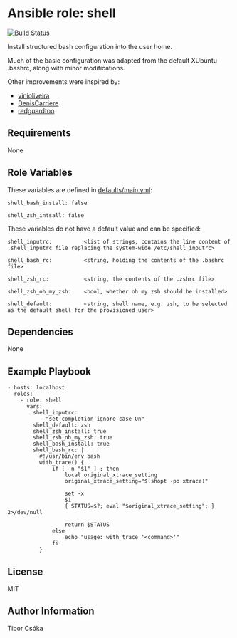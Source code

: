 Ansible role: shell
=========

[![Build Status](https://travis-ci.com/Provizanta/ansible-role-shell.svg?branch=master)](https://travis-ci.com/Provizanta/ansible-role-shell)

Install structured bash configuration into the user home.

Much of the basic configuration was adapted from the default XUbuntu .bashrc, along with minor modifications.

Other improvements were inspired by:
- [vinioliveira](https://gist.github.com/vinioliveira/909111)
- [DenisCarriere](https://github.com/DenisCarriere/.bashrc.git)
- [redguardtoo](https://gist.github.com/redguardtoo/01868d7a13817c9845e8)

Requirements
------------

None

Role Variables
--------------

These variables are defined in [defaults/main.yml](./defaults/main.yml):

    shell_bash_install: false

    shell_zsh_intsall: false

These variables do not have a default value and can be specified:

    shell_inputrc:          <list of strings, contains the line content of .shell_inputrc file replacing the system-wide /etc/shell_inputrc>

    shell_bash_rc:          <string, holding the contents of the .bashrc file>

    shell_zsh_rc:           <string, the contents of the .zshrc file>

    shell_zsh_oh_my_zsh:    <bool, whether oh my zsh should be installed>

    shell_default:          <string, shell name, e.g. zsh, to be selected as the default shell for the provisioned user>


Dependencies
------------

None

Example Playbook
----------------

    - hosts: localhost
      roles:
        - role: shell
          vars:
            shell_inputrc:
              - "set completion-ignore-case On"
            shell_default: zsh
            shell_zsh_install: true
            shell_zsh_oh_my_zsh: true
            shell_bash_install: true
            shell_bash_rc: |
              #!/usr/bin/env bash
              with_trace() {
                  if [ -n "$1" ] ; then
                      local original_xtrace_setting
                      original_xtrace_setting="$(shopt -po xtrace)"

                      set -x
                      $1
                      { STATUS=$?; eval "$original_xtrace_setting"; } 2>/dev/null

                      return $STATUS
                  else
                      echo "usage: with_trace '<command>'"
                  fi
              }

License
-------

MIT

Author Information
------------------

Tibor Csóka
